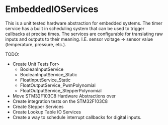 # EmbeddedIOServices
This is a unit tested hardware abstraction for embedded systems. The timer service has a built in scheduling system that can be used to trigger callbacks at precise times. The services are configurable for translating raw inputs and outputs to their meaning. I.E. sensor voltage -> sensor value (temperature, pressure, etc.).

TODO:
<ul>
  <li>Create Unit Tests For>
  <ul>
    <li>BooleanInputService</li>
    <li>BooleanInputService_Static</li>
    <li>FloatInputService_Static</li>
    <li>FloatOutputService_PwmPolynomial</li>
    <li>FloatOutputService_StepperPolynomial</li>
  </ul>
  <li>Move STM32F103C8 Hardware Abstractions over</li>
  <li>Create integration tests on the STM32F103C8</li>
  <li>Create Stepper Services</li>
  <li>Create Lookup Table IO Services</li>
  <li>Create a way to schedule interrupt callbacks for digital inputs.</li>
</ul>
  
